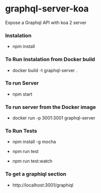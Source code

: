 # graphql-server-koa

Expose a Graphql API with koa 2 server

### Instalation

- npm install

### To Run Instalation from Docker build

- docker build -t graphql-server .

### To run Server

- npm start

### To run server from the Docker image

- docker run -p 3001:3001 graphql-server

### To Run Tests

- npm install -g mocha

- npm run test

- npm run test:watch

### To get a graphiql section

- http://localhost:3001/graphiql

